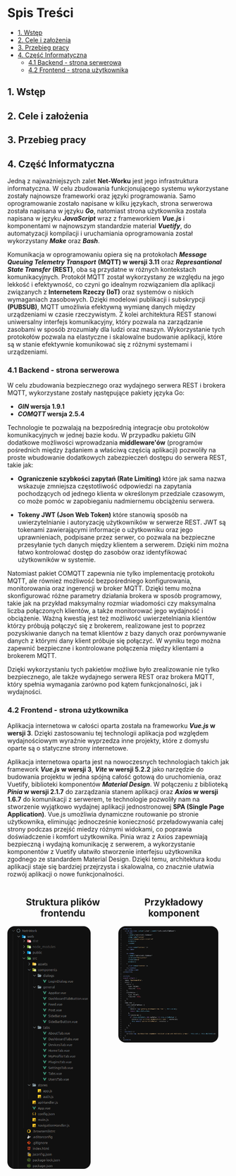 <!-- markdownlint-disable MD033 -->

# Spis Treści <!-- omit in toc -->

- [1. Wstęp](#1-wstęp)
- [2. Cele i założenia](#2-cele-i-założenia)
- [3. Przebieg pracy](#3-przebieg-pracy)
- [4. Część Informatyczna](#4-część-informatyczna)
  - [4.1 Backend - strona serwerowa](#41-backend---strona-serwerowa)
  - [4.2 Frontend - strona użytkownika](#42-frontend---strona-użytkownika)


<div class="page"/>

## 1. Wstęp

<div class="page"/>

## 2. Cele i założenia

<div class="page"/>

## 3. Przebieg pracy

<div class="page"/>

## 4. Część Informatyczna

Jedną z najważniejszych zalet **Net-Worku** jest jego infrastruktura informatyczna. W celu zbudowania funkcjonującego systemu wykorzystane zostały najnowsze frameworki oraz języki programowania. Samo oprogramowanie zostało napisane w kilku językach, strona serwerowa została napisana w języku ***Go***, natomiast strona użytkownika została napisana w języku ***JavaScript*** wraz z frameworkiem ***Vue.js*** i komponentami w najnowszym standardzie material ***Vuetify***, do automatyzacji kompilacji i uruchamiania oprogramowania został wykorzystany ***Make*** oraz ***Bash***.

Komunikacja w oprogramowaniu opiera się na protokołach ***Message Queuing Telemetry Transport*** **(MQTT) w wersji 3.11** oraz ***Represantional State Transfer*** **(REST)**, oba są przydatne w różnych kontekstach komunikacyjnych. Protokół MQTT został wykorzystany ze względu na jego lekkość i efektywność, co czyni go idealnym rozwiązaniem dla aplikacji związanych z **Internetem Rzeczy (IoT)** oraz systemów o niskich wymaganiach zasobowych. Dzięki modelowi publikacji i subskrypcji **(PUBSUB)**, MQTT umożliwia efektywną wymianę danych między urządzeniami w czasie rzeczywistym. Z kolei architektura REST stanowi uniwersalny interfejs komunikacyjny, który pozwala na zarządzanie zasobami w sposób zrozumiały dla ludzi oraz maszyn. Wykorzystanie tych protokołów pozwala na elastyczne i skalowalne budowanie aplikacji, które są w stanie efektywnie komunikować się z różnymi systemami i urządzeniami.

<div class="page"/>

### 4.1 Backend - strona serwerowa

W celu zbudowania bezpiecznego oraz wydajnego serwera REST i brokera MQTT, wykorzystane zostały następujące pakiety języka Go:

- ***GIN* wersja 1.9.1**
- ***COMQTT* wersja 2.5.4**

Technologie te pozwalają na bezpośrednią integracje obu protokołów komunikacyjnych w jednej bazie kodu. W przypadku pakietu GIN dodatkowe możliwości wprowadzania **middleware'ów** (programów pośrednich między żądaniem a właściwą częścią aplikacji) pozwoliły na proste wbudowanie dodatkowych zabezpieczeń dostępu do serwera REST, takie jak:

- **Ograniczenie szybkości zapytań (Rate Limiting)** które jak sama nazwa wskazuje zmniejsza częstotliwość odpowiedzi na  zapytania pochodzących od jednego klienta w określonym przedziale czasowym, co może pomóc w zapobieganiu nadmiernemu obciążeniu serwera.

- **Tokeny JWT (Json Web Token)** które stanowią sposób na uwierzytelnianie i autoryzację użytkowników w serwerze REST. JWT są tokenami zawierającymi informacje o użytkowniku oraz jego uprawnieniach, podpisane przez serwer, co pozwala na bezpieczne przesyłanie tych danych między klientem a serwerem. Dzięki nim można łatwo kontrolować dostęp do zasobów oraz identyfikować użytkowników w systemie.

Natomiast pakiet COMQTT zapewnia nie tylko implementację protokołu MQTT, ale również możliwość bezpośredniego konfigurowania, monitorowania oraz ingerencji w broker MQTT. Dzięki temu można skonfigurować różne parametry działania brokera w sposób programowy, takie jak na przykład maksymalny rozmiar wiadomości czy maksymalna liczba połączonych klientów, a także monitorować jego wydajność i obciążenie. Ważną kwestią jest też możliwość uwierzetelniania klientów którzy próbują połączyć się z brokerem, realizowane jest to poprzez pozyskiwanie danych na temat klientów z bazy danych oraz porównywanie danych z którymi dany klient próbuje się połączyć. W wyniku tego można zapewnić bezpieczne i kontrolowane połączenia między klientami a brokerem MQTT.

Dzięki wykorzystaniu tych pakietów możliwe było zrealizowanie nie tylko bezpiecznego, ale także wydajnego serwera REST oraz brokera MQTT, który spełnia wymagania zarówno pod kątem funkcjonalności, jak i wydajności.

<div class="page"/>

### 4.2 Frontend - strona użytkownika

Aplikacja internetowa w całości oparta została na frameworku ***Vue.js* w wersji 3**. Dzięki zastosowaniu tej technologii aplikacja pod względem wydajnościowym wyraźnie wyprzedza inne projekty, które z domysłu oparte są o statyczne strony internetowe.

Aplikacja internetowa oparta jest na nowoczesnych technologiach takich jak framework ***Vue.js* w wersji 3**, ***Vite* w wersji 5.2.2** jako narzędzie do budowania projektu w jedna spójną całość gotową do uruchomienia, oraz Vuetify, biblioteki komponentów ***Material Design***. W połączeniu z biblioteką ***Pinia* w wersji 2.1.7** do zarządzania stanem aplikacji oraz ***Axios* w wersji 1.6.7** do komunikacji z serwerem, te technologie pozwoliły nam na stworzenie wyjątkowo wydajnej aplikacji jednostronowej **SPA (Single Page Application)**. Vue.js umożliwia dynamiczne routowanie po stronie użytkownika, eliminując jednocześnie konieczność przeładowywania całej strony podczas przejść miedzy różnymi widokami, co poprawia doświadczenie i komfort użytkownika. Pinia wraz z Axios zapewniają bezpieczną i wydajną komunikację z serwerem, a wykorzystanie komponentów z Vuetify ułatwiło stworzenie interfejsu użytkownika zgodnego ze standardem Material Design. Dzięki temu, architektura kodu aplikacji staje się bardziej przejrzysta i skalowalna, co znacznie ułatwia rozwój aplikacji o nowe funkcjonalności.

<div class="page"/>

<div style="display:flex">
  <div style="flex:1">
    <h2 align="center">Struktura plików frontendu</h2>
    <img src="../static/frontend_structure.png" alt="Struktura" style="max-width:80%; max-height:80%; border-radius: 16px;">
  </div>
  <div style="flex:1">
    <h2 align="center">Przykładowy komponent</h2>
    <img src="../static/frontend_sample_component.png" alt="Komponent" style="width:90%; max-height:90%; border-radius: 16px;">
  </div>
</div>
